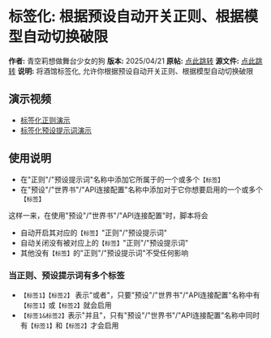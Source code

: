 # 标签化: 根据预设自动开关正则、根据模型自动切换破限

**作者:** 青空莉想做舞台少女的狗
**版本:** 2025/04/21
**原帖:** [点此跳转](https://discord.com/channels/1291925535324110879/1344362686900605043)
**源文件:** [点此跳转](https://gitgud.io/StageDog/tavern_resource/-/tree/main/酒馆助手/标签化/源文件?ref_type=heads)
**说明:** 将酒馆标签化, 允许你根据预设自动开关正则、根据模型自动切换破限

## 演示视频

- [标签化正则演示](https://gitgud.io/StageDog/tavern_resource/-/raw/main/酒馆助手/标签化/正则.mp4)
- [标签化预设提示词演示](https://gitgud.io/StageDog/tavern_resource/-/raw/main/酒馆助手/标签化/预设提示词.mp4)

## 使用说明

- 在"正则"/"预设提示词"名称中添加它所属于的一个或多个`【标签】`
- 在"预设"/"世界书"/"API连接配置"名称中添加对于它你想要启用的一个或多个`【标签】`

这样一来，在使用"预设"/"世界书"/"API连接配置"时，脚本将会

- 自动开启其对应的`【标签】`"正则"/"预设提示词"
- 自动关闭没有被对应上的`【标签】`"正则"/"预设提示词"
- 其他没有`【标签】`的"正则"/"预设提示词"不受任何影响

### 当正则、预设提示词有多个标签

- `【标签1】【标签2】` 表示"或者"，只要"预设"/"世界书"/"API连接配置"名称中有`【标签1】`或`【标签2】`就会启用
- `【标签1&标签2】`表示"并且"，只有"预设"/"世界书"/"API连接配置"名称中同时有`【标签1】`和`【标签2】`才会启用

